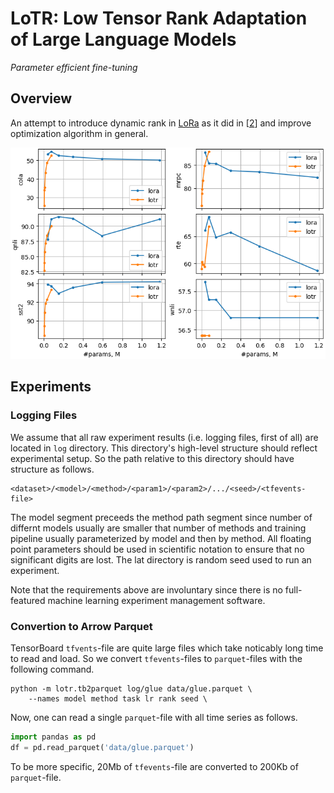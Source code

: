 # LoTR: Low Tensor Rank Adaptation of Large Language Models

*Parameter efficient fine-tuning*

## Overview

An attempt to introduce dynamic rank in [LoRa][1] as it did in \[[2][2]\] and
improve optimization algorithm in general.

![Comparison of LoRA against LoTR][3]

[1]: https://arxiv.org/abs/2106.09685
[2]: https://arxiv.org/abs/2205.13571
[3]: ./doc/iclr2024/fig/parameter-efficiency.png

## Experiments

### Logging Files

We assume that all raw experiment results (i.e. logging files, first of all)
are located in `log` directory. This directory's high-level structure should
reflect experimental setup. So the path relative to this directory should have
structure as follows.

```
<dataset>/<model>/<method>/<param1>/<param2>/.../<seed>/<tfevents-file>
```

The model segment preceeds the method path segment since number of differnt
models usually are smaller that number of methods and training pipeline usually
parameterized by model and then by method. All floating point parameters should
be used in scientific notation to ensure that no significant digits are lost.
The lat directory is random seed used to run an experiment.

Note that the requirements above are involuntary since there is no
full-featured machine learning experiment management software.

### Convertion to Arrow Parquet

TensorBoard `tfvents`-file are quite large files which take noticably long time
to read and load. So we convert `tfevents`-files to `parquet`-files with the
following command.

```shell
python -m lotr.tb2parquet log/glue data/glue.parquet \
    --names model method task lr rank seed \
```

Now, one can read a single `parquet`-file with all time series as follows.

```python
import pandas as pd
df = pd.read_parquet('data/glue.parquet')
```

To be more specific, 20Mb of `tfevents`-file are converted to 200Kb of
`parquet`-file.
